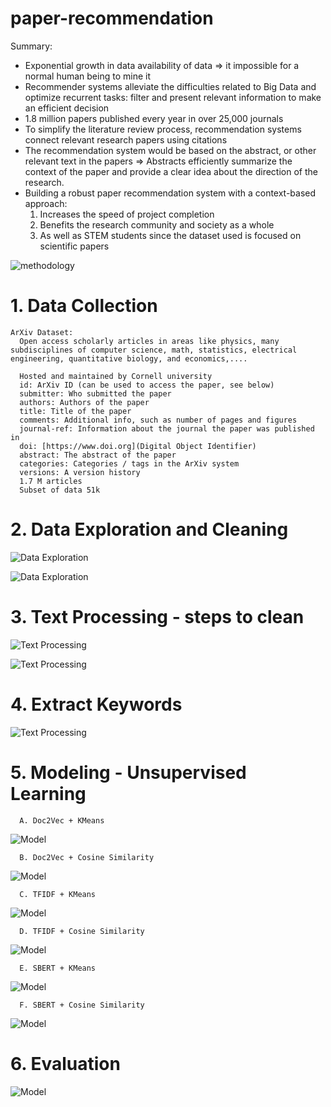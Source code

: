 # paper-recommendation
 Summary:
 - Exponential growth in data availability of data => it impossible for a normal human being to mine it  
 - Recommender systems alleviate the difficulties related to Big Data and optimize recurrent tasks: filter and present relevant information to make an efficient decision 
 - 1.8 million papers published every year in over 25,000 journals 
 - To simplify the literature review process, recommendation systems connect relevant research papers using citations
 - The recommendation system would be based on the abstract, or other relevant text in the papers ⇒ Abstracts efficiently summarize the context of the paper and provide a clear idea about the direction of the research. 
 - Building a robust paper recommendation system with a context-based approach:
     1. Increases the speed of project completion
     2. Benefits the research community and society as a whole
     3. As well as STEM students since the dataset used is focused on scientific papers
  
  ![methodology](https://github.com/Yasamanne/paper-recommendation/blob/main/img/method.png)


  # 1. Data Collection

    ArXiv Dataset:
      Open access scholarly articles in areas like physics, many subdisciplines of computer science, math, statistics, electrical engineering, quantitative biology, and economics,.... 

      Hosted and maintained by Cornell university
      id: ArXiv ID (can be used to access the paper, see below)
      submitter: Who submitted the paper
      authors: Authors of the paper
      title: Title of the paper
      comments: Additional info, such as number of pages and figures
      journal-ref: Information about the journal the paper was published in
      doi: [https://www.doi.org](Digital Object Identifier)
      abstract: The abstract of the paper
      categories: Categories / tags in the ArXiv system
      versions: A version history
      1.7 M articles
      Subset of data 51k

  # 2. Data Exploration and Cleaning
  
  ![Data Exploration](https://github.com/Yasamanne/paper-recommendation/blob/main/img/eda.png)

  
  ![Data Exploration](https://github.com/Yasamanne/paper-recommendation/blob/main/img/eda2.png)
        

  # 3. Text Processing - steps to clean

  ![Text Processing](https://github.com/Yasamanne/paper-recommendation/blob/main/img/text-process.png)

  
  ![Text Processing](https://github.com/Yasamanne/paper-recommendation/blob/main/img/text-process2.png)

  # 4. Extract Keywords
  
  ![Text Processing](https://github.com/Yasamanne/paper-recommendation/blob/main/img/keywords.png)

  # 5. Modeling - Unsupervised Learning
  
      A. Doc2Vec + KMeans
      
  ![Model](https://github.com/Yasamanne/paper-recommendation/blob/main/img/a-model.png)

      B. Doc2Vec + Cosine Similarity

  ![Model](https://github.com/Yasamanne/paper-recommendation/blob/main/img/b-model.png)

      C. TFIDF + KMeans

  ![Model](https://github.com/Yasamanne/paper-recommendation/blob/main/img/c-model.png)

      D. TFIDF + Cosine Similarity

  ![Model](https://github.com/Yasamanne/paper-recommendation/blob/main/img/d-model.png)

      E. SBERT + KMeans

  ![Model](https://github.com/Yasamanne/paper-recommendation/blob/main/img/e-model.png)
  
      F. SBERT + Cosine Similarity

  ![Model](https://github.com/Yasamanne/paper-recommendation/blob/main/img/f-model.png)

  # 6. Evaluation

  ![Model](https://github.com/Yasamanne/paper-recommendation/blob/main/img/evaluation-kmeans.png)


  
      

